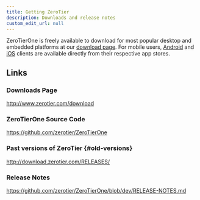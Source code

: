 ```yaml
---
title: Getting ZeroTier
description: Downloads and release notes
custom_edit_url: null
---
```


ZeroTierOne is freely available to download for most popular desktop and embedded platforms at our [download page](https://www.zerotier.com/download). For mobile users, [Android](https://play.google.com/store/apps/details?id=com.zerotier.one) and [iOS](https://apps.apple.com/us/app/zerotier-one/id1084101492) clients are available directly from their respective app stores.

## Links

### Downloads Page

http://www.zerotier.com/download

### ZeroTierOne Source Code

https://github.com/zerotier/ZeroTierOne

### Past versions of ZeroTier {#old-versions}

http://download.zerotier.com/RELEASES/

### Release Notes

https://github.com/zerotier/ZeroTierOne/blob/dev/RELEASE-NOTES.md
